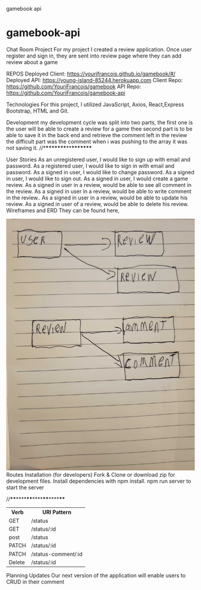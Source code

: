 gamebook api

# gamebook-api

Chat Room Project
For my project I created a review application. Once user register and sign in, they are sent into review page where they can add review about a game

REPOS
Deployed Client: https://yourifrancois.github.io/gamebook/#/
Deployed API: https://young-island-85244.herokuapp.com
Client Repo: https://github.com/YouriFrancois/gamebook
API Repo: https://github.com/YouriFrancois/gamebook-api

Technologies
For this project, I utilized JavaScript, Axios, React,Express Bootstrap, HTML and Git.

Development
my development cycle was split into two parts, the first one is the user will be able to create a review for a game thee second part is to be able to save it in the back end and retrieve the comment left in the review the difficult part was the comment when i was pushing to the array it was not saving it.
//\***\*\*\*\*\*\*\***\*\***\*\*\*\*\*\*\***

User Stories
As an unregistered user, I would like to sign up with email and password.
As a registered user, I would like to sign in with email and password.
As a signed in user, I would like to change password.
As a signed in user, I would like to sign out.
As a signed in user, I would create a game review.
As a signed in user in a review, would be able to see all comment in the review.
As a signed in user in a review, would be able to write comment in the review..
As a signed in user in a review, would be able to update his review.
As a signed in user of a review, would be able to delete his review.
Wireframes and ERD
They can be found here,

<img src="pic/pic1.jpg">
Routes
Installation (for developers)
Fork & Clone or download zip for development files. Install dependencies with npm install.
npm run server to start the server

//**\*\***\*\*\*\***\*\***\*\*\*\***\*\***\*\*\*\***\*\***

<table>
  <tr>
    <th>Verb</th>
    <th>URI Pattern</th>
  </tr>
  <tr>
    <td>GET</td>
    <td>/status</td>
  </tr>
  <tr>
    <td>GET</td>
    <td>/status/:id</td>
  </tr>
  <tr>
    <td>post</td>
    <td>/status</td>
  </tr>
  <tr>
    <td>PATCH</td>
    <td>/status/:id</td>
  </tr>
  <tr>
    <td>PATCH</td>
    <td>/status-comment/:id</td>
  </tr>
  <tr>
    <td>Delete</td>
    <td>/status/:id</td>
  </tr>

</table>

Planning Updates
Our next version of the application will enable users to CRUD in their comment
